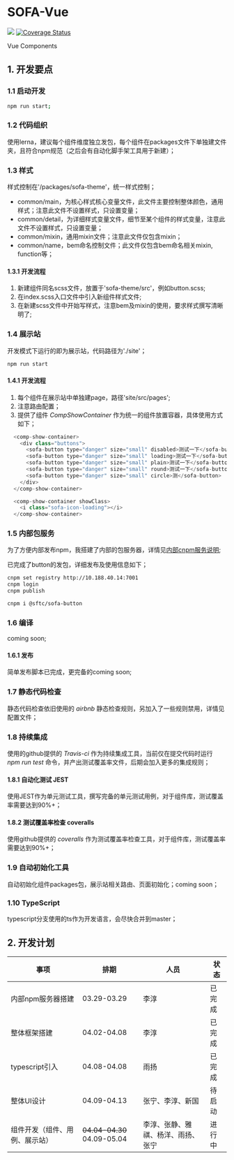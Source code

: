 # SOFA-Vue
[![](https://travis-ci.org/SFTC/sofa.svg?branch=master)](https://travis-ci.org/SFTC/sofa)
[![Coverage Status](https://coveralls.io/repos/github/SFTC/sofa/badge.svg?branch=master)](https://coveralls.io/github/SFTC/sofa?branch=master)

Vue Components

## 1. 开发要点

### 1.1 启动开发

``` sh
npm run start;
```

### 1.2 代码组织

使用lerna，建议每个组件维度独立发包，每个组件在packages文件下单独建文件夹，且符合npm规范（之后会有自动化脚手架工具用于新建）；

### 1.3 样式

样式控制在'/packages/sofa-theme'，统一样式控制；

* common/main，为核心样式核心变量文件，此文件主要控制整体颜色，通用样式；注意此文件不设置样式，只设置变量；
* common/detail，为详细样式变量文件，细节至某个组件的样式变量，注意此文件不设置样式，只设置变量；
* common/mixin，通用mixin文件；注意此文件仅包含mixin；
* common/name，bem命名控制文件；此文件仅包含bem命名相关mixin, function等；

#### 1.3.1 开发流程

1. 新建组件同名scss文件，放置于'sofa-theme/src'，例如button.scss;
2. 在index.scss入口文件中引入新组件样式文件;
3. 在新建scss文件中开始写样式，注意bem及mixin的使用，要求样式撰写清晰明了;

### 1.4 展示站

开发模式下运行的即为展示站，代码路径为'./site'；

``` sh
npm run start
```

#### 1.4.1 开发流程

1. 每个组件在展示站中单独建page，路径'site/src/pages';
2. 注意路由配置；
3. 提供了组件 *CompShowContainer* 作为统一的组件放置容器，具体使用方式如下；

``` javascript
  <comp-show-container>
    <div class="buttons">
      <sofa-button type="danger" size="small" disabled>测试一下</sofa-button>
      <sofa-button type="danger" size="small" loading>测试一下</sofa-button>
      <sofa-button type="danger" size="small" plain>测试一下</sofa-button>
      <sofa-button type="danger" size="small" round>测试一下</sofa-button>
      <sofa-button type="danger" size="small" circle>测</sofa-button>
    </div>
  </comp-show-container>

  <comp-show-container showClass>
    <i class="sofa-icon-loading"></i>
  </comp-show-container>
```

### 1.5 内部包服务

为了方便内部发布npm，我搭建了内部的包服务器，详情见[内部cnpm服务说明](http://10.188.40.14:7002/package/@sftc/lichun);

已完成了button的发包，详细发布及使用信息如下；

```sh
cnpm set registry http://10.188.40.14:7001
cnpm login
cnpm publish

cnpm i @sftc/sofa-button
```

### 1.6 编译

coming soon;

#### 1.6.1 发布

简单发布脚本已完成，更完备的coming soon;

### 1.7 静态代码检查

静态代码检查依旧使用的 *airbnb* 静态检查规则，另加入了一些规则禁用，详情见配置文件；

### 1.8 持续集成

使用的github提供的 *Travis-ci* 作为持续集成工具，当前仅在提交代码时运行 *npm run test* 命令，并产出测试覆盖率文件，后期会加入更多的集成规则；

#### 1.8.1 自动化测试 JEST

使用JEST作为单元测试工具，撰写完备的单元测试用例，对于组件库，测试覆盖率需要达到90%+；

#### 1.8.2 测试覆盖率检查 coveralls

使用github提供的 *coveralls* 作为测试覆盖率检查工具，对于组件库，测试覆盖率需要达到90%+；

### 1.9 自动初始化工具

自动初始化组件packages包，展示站相关路由、页面初始化；coming soon；

### 1.10 TypeScript

typescript分支使用的ts作为开发语言，会尽快合并到master；

## 2. 开发计划

| 事项 | 排期 | 人员 | 状态 |
|---------- |-------- |---------- |---------- |
| 内部npm服务器搭建 | 03.29-03.29 | 李淳 | 已完成 |
| 整体框架搭建 | 04.02-04.08 | 李淳 | 已完成 |
| typescript引入 | 04.08-04.08 | 雨扬 | 已完成 |
| 整体UI设计 | 04.09-04.13 | 张宁、李淳、新国 | 待启动 |
| 组件开发（组件、用例、展示站） | ~~04.04-04.30~~ 04.09-05.04 | 李淳、张静、雅祺、杨洋、雨扬、张宁 | 进行中 |
